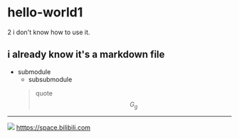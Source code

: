 # hello-world1
2
i don't know how to use it.
## i already know it's a markdown file 
* submodule
  * subsubmodule
  > quote
$$G_g$$
------
![](https://i.bmp.ovh/imgs/2021/03/f52b702854d74afa.png)
<htttps://space.bilibili.com>
